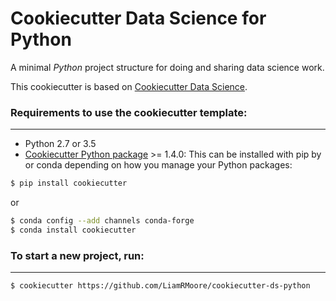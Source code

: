 # Cookiecutter Data Science for Python

A minimal _Python_ project structure for doing and sharing data science work.

This cookiecutter is based on [Cookiecutter Data Science](http://drivendata.github.io/cookiecutter-data-science/).


### Requirements to use the cookiecutter template:
-----------
 - Python 2.7 or 3.5
 - [Cookiecutter Python package](http://cookiecutter.readthedocs.org/en/latest/installation.html) >= 1.4.0: This can be installed with pip by or conda depending on how you manage your Python packages:

``` bash
$ pip install cookiecutter
```

or

``` bash
$ conda config --add channels conda-forge
$ conda install cookiecutter
```


### To start a new project, run:
------------

```bash
$ cookiecutter https://github.com/LiamRMoore/cookiecutter-ds-python
```
